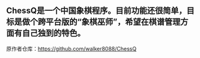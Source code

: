 
## ChessQ是一个中国象棋程序。目前功能还很简单，目标是做个跨平台版的“象棋巫师”，希望在棋谱管理方面有自己独到的特色。

原作者仓库：https://github.com/walker8088/ChessQ



